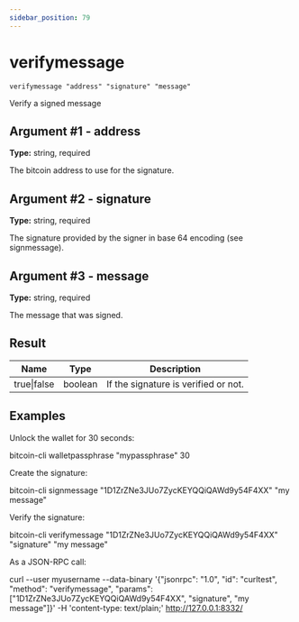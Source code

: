 ```yaml
---
sidebar_position: 79
---
```

# verifymessage

`verifymessage "address" "signature" "message"`

Verify a signed message

## Argument #1 - address

**Type:** string, required

The bitcoin address to use for the signature.

## Argument #2 - signature

**Type:** string, required

The signature provided by the signer in base 64 encoding (see signmessage).

## Argument #3 - message

**Type:** string, required

The message that was signed.

## Result

| Name        | Type    | Description                          |
| ----------- | ------- | ------------------------------------ |
| true\|false | boolean | If the signature is verified or not. |

## Examples

Unlock the wallet for 30 seconds:

bitcoin-cli walletpassphrase "mypassphrase" 30

Create the signature:

bitcoin-cli signmessage "1D1ZrZNe3JUo7ZycKEYQQiQAWd9y54F4XX" "my message"

Verify the signature:

bitcoin-cli verifymessage "1D1ZrZNe3JUo7ZycKEYQQiQAWd9y54F4XX" "signature" "my message"

As a JSON-RPC call:

curl --user myusername --data-binary '{"jsonrpc": "1.0", "id": "curltest", "method": "verifymessage", "params": ["1D1ZrZNe3JUo7ZycKEYQQiQAWd9y54F4XX", "signature", "my message"]}' -H 'content-type: text/plain;' http://127.0.0.1:8332/